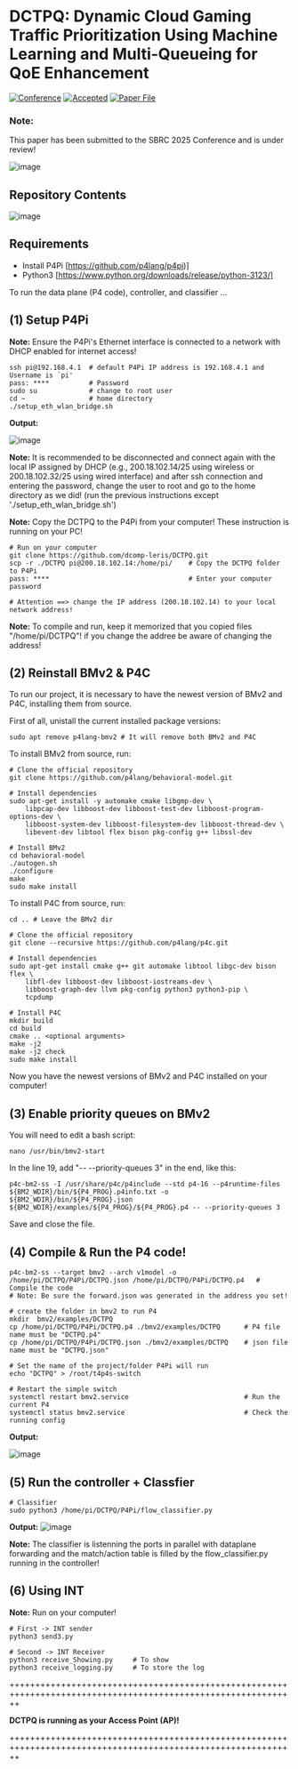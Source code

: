 # DCTPQ: Dynamic Cloud Gaming Traffic Prioritization Using Machine Learning and Multi-Queueing for QoE Enhancement

[![Conference](https://img.shields.io/badge/submitted-SBRC2025-blue)](https://sbrc.sbc.org.br/2025/pt_br/)
[![Accepted](https://img.shields.io/badge/Presentation-2025/03/14-yellow)]([https://sbrc.sbc.org.br/2025/en/sessoes-tecnicas-trilha-principal/])
[![Paper File](https://img.shields.io/badge/PDF-2025/03/14-green)](https://github.com/dcomp-leris/DCTPQ/blob/main/SBRC_Paper_2025.pdf)


### **Note:**
This paper has been submitted to the SBRC 2025 Conference and is under review!



![image](https://github.com/user-attachments/assets/6c81c53a-d220-4ad2-96b0-6c5303e119af)

## Repository Contents
![image](https://github.com/user-attachments/assets/355715e7-7a9f-438c-97b9-32cb9232c45e)

## Requirements
- Install P4Pi [https://github.com/p4lang/p4pi)]
- Python3 [https://www.python.org/downloads/release/python-3123/]

To run the data plane (P4 code), controller, and classifier ...




## (1) Setup P4Pi 
**Note:** Ensure the P4Pi's Ethernet interface is connected to a network with DHCP enabled for internet access!

    ssh pi@192.168.4.1  # default P4Pi IP address is 192.168.4.1 and Username is `pi' 
    pass: ****          # Password    
    sudo su             # change to root user
    cd ~                # home directory
    ./setup_eth_wlan_bridge.sh

**Output:**

![image](https://github.com/user-attachments/assets/908fbf99-b0d6-4a2e-919a-de39bb7f0d20)

**Note:** It is recommended to be disconnected and connect again with the local IP assigned by DHCP (e.g., 200.18.102.14/25 using wireless or 200.18.102.32/25 using wired interface) and after
ssh connection and entering the password, change the user to root and go to the home directory as we did! (run the previous instructions except './setup_eth_wlan_bridge.sh')

**Note:** Copy the DCTPQ to the P4Pi from your computer! 
These instruction is running on your PC!

    # Run on your computer 
    git clone https://github.com/dcomp-leris/DCTPQ.git
    scp -r ./DCTPQ pi@200.18.102.14:/home/pi/    # Copy the DCTPQ folder to P4Pi 
    pass: ****                                   # Enter your computer password
    
    # Attention ==> change the IP address (200.18.102.14) to your local network address!


**Note:** To compile and run, keep it memorized that you copied files "/home/pi/DCTPQ"! if you change the addree be aware of changing the address! 

## (2) Reinstall BMv2 & P4C

To run our project, it is necessary to have the newest version of BMv2 and P4C, installing them from source.

First of all, unistall the current installed package versions:

    sudo apt remove p4lang-bmv2 # It will remove both BMv2 and P4C

To install BMv2 from source, run:

    # Clone the official repository
    git clone https://github.com/p4lang/behavioral-model.git

    # Install dependencies
    sudo apt-get install -y automake cmake libgmp-dev \
        libpcap-dev libboost-dev libboost-test-dev libboost-program-options-dev \
        libboost-system-dev libboost-filesystem-dev libboost-thread-dev \
        libevent-dev libtool flex bison pkg-config g++ libssl-dev
    
    # Install BMv2
    cd behavioral-model
    ./autogen.sh
    ./configure
    make
    sudo make install

To install P4C from source, run:

    cd .. # Leave the BMv2 dir

    # Clone the official repository
    git clone --recursive https://github.com/p4lang/p4c.git

    # Install dependencies
    sudo apt-get install cmake g++ git automake libtool libgc-dev bison flex \
        libfl-dev libboost-dev libboost-iostreams-dev \
        libboost-graph-dev llvm pkg-config python3 python3-pip \
        tcpdump

    # Install P4C
    mkdir build
    cd build
    cmake .. <optional arguments>
    make -j2
    make -j2 check
    sudo make install

Now you have the newest versions of BMv2 and P4C installed on your computer!

## (3) Enable priority queues on BMv2

You will need to edit a bash script:

    nano /usr/bin/bmv2-start

In the line 19, add "-- --priority-queues 3" in the end, like this:

    p4c-bm2-ss -I /usr/share/p4c/p4include --std p4-16 --p4runtime-files ${BM2_WDIR}/bin/${P4_PROG}.p4info.txt -o ${BM2_WDIR}/bin/${P4_PROG}.json ${BM2_WDIR}/examples/${P4_PROG}/${P4_PROG}.p4 -- --priority-queues 3

Save and close the file.

## (4) Compile & Run the P4 code!
    p4c-bm2-ss --target bmv2 --arch v1model -o /home/pi/DCTPQ/P4Pi/DCTPQ.json /home/pi/DCTPQ/P4Pi/DCTPQ.p4   # Compile the code
    # Note: Be sure the forward.json was generated in the address you set!

    # create the folder in bmv2 to run P4 
    mkdir  bmv2/examples/DCTPQ        
    cp /home/pi/DCTPQ/P4Pi/DCTPQ.p4 ./bmv2/examples/DCTPQ      # P4 file name must be "DCTPQ.p4"
    cp /home/pi/DCTPQ/P4Pi/DCTPQ.json ./bmv2/examples/DCTPQ    # json file name must be "DCTPQ.json"

    # Set the name of the project/folder P4Pi will run
    echo "DCTPQ" > /root/t4p4s-switch

    # Restart the simple switch 
    systemctl restart bmv2.service                             # Run the current P4
    systemctl status bmv2.service                              # Check the running config 

**Output:**

![image](https://github.com/user-attachments/assets/424b39e1-2576-4ee6-b646-38c17f518067)

## (5) Run the controller + Classfier 

    # Classifier
    sudo python3 /home/pi/DCTPQ/P4Pi/flow_classifier.py

**Output:**
![image](https://github.com/user-attachments/assets/45b61843-afbf-4e35-b28a-2db24482e6cc)

    

**Note:** The classifier is listenning the ports in parallel with dataplane forwarding and the match/action table is filled by the flow_classifier.py running in the controller!

## (6) Using INT
**Note:** Run on your computer!

    # First -> INT sender
    python3 send3.py

    # Second -> INT Receiver
    python3 receive_Showing.py     # To show
    python3 receive_logging.py     # To store the log


++++++++++++++++++++++++++++++++++++++++++++++++++++++++++++++++++++++++++++++++++++++++++++++++++++++++++++++

**DCTPQ is running as your Access Point (AP)!**

++++++++++++++++++++++++++++++++++++++++++++++++++++++++++++++++++++++++++++++++++++++++++++++++++++++++++++++

